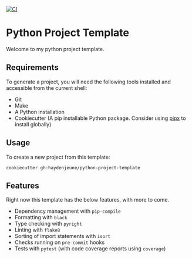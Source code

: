 [![CI](https://github.com/haydenjeune/python-project-template/actions/workflows/ci.yaml/badge.svg)](https://github.com/haydenjeune/python-project-template/actions/workflows/ci.yaml)

# Python Project Template

Welcome to my python project template.

## Requirements

To generate a project, you will need the following tools installed and accessible from the current shell:

- Git
- Make
- A Python installation
- Cookiecutter (A pip installable Python package. Consider using [pipx](https://github.com/pypa/pipx) to install globally)

## Usage

To create a new project from this template:

```
cookiecutter gh:haydenjeune/python-project-template
```

## Features

Right now this template has the below features, with more to come.

- Dependency management with `pip-compile`
- Formatting with `black`
- Type checking with `pyright`
- Linting with `flake8`
- Sorting of import statements with `isort`
- Checks running on `pre-commit` hooks
- Tests with `pytest` (with code coverage reports using `coverage`)
